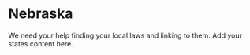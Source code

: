 # Nebraska

We need your help finding your local laws and linking to them. Add your states content here.